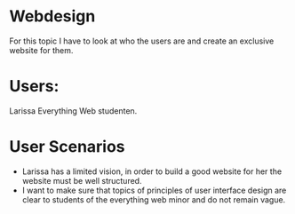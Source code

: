 # Webdesign
For this topic I have to look at who the users are and create an exclusive website for them.

# Users: 
Larissa
Everything Web studenten.


# User Scenarios
* Larissa has a limited vision, in order to build a good website for her the website must be well structured.
* I want to make sure that topics of principles of user interface design are clear to students of the everything web minor and do not remain vague.